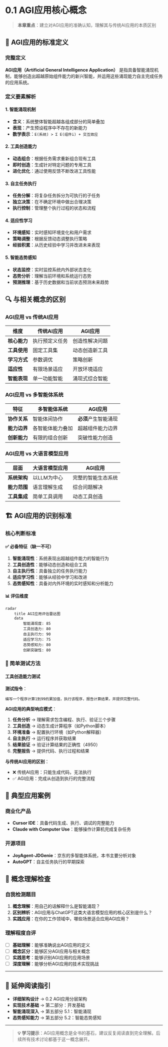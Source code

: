 # 0.1 AGI应用核心概念

> **本章重点**：建立对AGI应用的准确认知，理解其与传统AI应用的本质区别

## 🎯 AGI应用的标准定义

### 完整定义
**AGI应用（Artificial General Intelligence Application）** 是指具备智能涌现机制，能够创造出超越原始组件能力的新兴智能，并运用这些涌现能力自主完成任务的应用系统。

### 定义要素解析

#### 1. 智能涌现机制
- **含义**：系统整体智能超越各组成部分的简单叠加
- **表现**：产生预设程序中不存在的新能力
- **数学表示**：`E(系统) > Σ E(组件i) + 交互效应`

#### 2. 工具创造能力
- **动态组合**：根据任务需求重新组合现有工具
- **即时创造**：生成针对特定问题的专用工具
- **进化优化**：通过使用反馈不断改进工具性能

#### 3. 自主任务执行
- **任务分解**：将复杂任务拆分为可执行的子任务
- **独立决策**：在不确定环境中做出合理决策
- **执行控制**：管理整个执行过程的状态和流程

#### 4. 适应性学习
- **环境感知**：实时感知环境变化和用户需求
- **策略调整**：根据反馈动态调整执行策略
- **经验积累**：从历史经验中学习并改进未来表现

#### 5. 智能态势感知
- **状态监控**：实时监控系统内外部状态变化
- **态势分析**：理解当前环境和系统运行态势
- **预测推理**：基于历史数据和当前状态预测未来趋势

## 🔍 与相关概念的区别

### AGI应用 vs 传统AI应用

| 维度 | 传统AI应用 | AGI应用 |
|------|-----------|---------|
| **核心能力** | 执行预定义任务 | 创造性解决问题 |
| **工具使用** | 固定工具集 | 动态创造新工具 |
| **学习方式** | 参数调优 | 策略创新 |
| **适应性** | 有限场景适应 | 开放环境适应 |
| **智能表现** | 单一功能智能 | 涌现式综合智能 |

### AGI应用 vs 多智能体系统

| 特征 | 多智能体系统 | AGI应用 |
|------|-------------|---------|
| **协作关系** | 智能体间协作 | **必须**产生智能涌现 |
| **能力边界** | 各智能体能力叠加 | 超越组件能力边界 |
| **创新能力** | 有限的组合创新 | 突破性能力创造 |

### AGI应用 vs 大语言模型应用

| 层面 | 大语言模型应用 | AGI应用 |
|------|---------------|---------|
| **系统架构** | 以LLM为中心 | 完整的智能生态系统 |
| **能力范围** | 语言理解生成 | 综合问题解决 |
| **工具集成** | 简单工具调用 | 动态工具创造 |

## 🏗️ AGI应用的识别标准

### 核心判断标准

#### ✅ 必备特征（缺一不可）
1. **智能涌现性**：系统表现出超越组件能力的智能行为
2. **工具创造性**：能够动态创造和组合工具
3. **自主执行性**：具备独立的任务执行能力
4. **适应学习性**：能够从经验中学习和改进
5. **态势感知性**：具备对内外环境的实时感知和分析能力

#### 📊 评估维度
```mermaid
radar
    title AGI应用评估雷达图
    data
        智能涌现度: 85
        工具创造力: 80
        自主执行力: 90
        适应学习力: 75
        态势感知力: 80
        创新突破性: 80
```

### 🧪 简单测试方法

#### 工具创造能力测试
**测试指令**：
```
编写一个程序计算1到99的累加值，执行该程序，报告计算结果，并提供完整代码。
```

**AGI应用的典型响应模式**：
1. **任务分析** → 理解需求包含编程、执行、验证三个步骤
2. **工具创造** → 动态生成计算程序（如Python脚本）
3. **环境准备** → 配置执行环境（如Python解释器）
4. **自主执行** → 运行程序并获取结果
5. **结果验证** → 验证计算结果的正确性（4950）
6. **完整报告** → 提供代码、执行过程和结果

**与传统AI应用的区别**：
- ❌ 传统AI应用：只能生成代码，无法执行
- ✅ AGI应用：完成从创造到执行的完整流程

## 🌟 典型应用案例

### 商业化产品
- **Cursor IDE**：具备代码生成、执行、调试的完整能力
- **Claude with Computer Use**：能够操作计算机完成复杂任务

### 开源项目
- **JoyAgent-JDGenie**：京东的多智能体系统，本书主要分析对象
- **AutoGPT**：自主任务执行的早期探索

## 🎯 概念理解检查

### 自我检测题目

1. **概念理解**：用自己的话解释什么是智能涌现？
2. **区别辨析**：AGI应用与ChatGPT这类大语言模型应用的核心区别是什么？
3. **实践应用**：在你的工作领域中，哪些场景适合应用AGI应用？

### 理解程度自评
- [ ] **基础理解**：能够准确说出AGI应用的定义
- [ ] **概念区分**：能够区分AGI应用与相关概念
- [ ] **实践思考**：能够识别AGI应用的应用场景
- [ ] **深度理解**：能够分析AGI应用的技术实现挑战

---

## 📖 延伸阅读指引

- **详细架构设计** → 0.2 AGI应用分层架构
- **实现技术基础** → 第二部分：开发基础
- **智能涌现深入** → 第五部分 5.1：智能涌现
- **态势感知能力** → 第五部分 5.2：智能态势感知

---

> **💡 学习提示**：AGI应用概念是全书的基石，建议反复阅读直到完全理解。后续所有技术讨论都基于这一概念展开。
